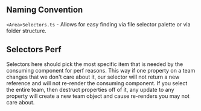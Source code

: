 ## Naming Convention

`<Area>Selectors.ts` - Allows for easy finding via file selector palette or via folder structure.

## Selectors Perf

Selectors here should pick the most specific item that is needed by the consuming component for perf reasons. This way if one property on a team changes that we don't care about it, our selector will not return a new reference and will not re-render the consuming component. If you select the entire team, then destruct properties off of it, any update to any property will create a new team object and cause re-renders you may not care about.
